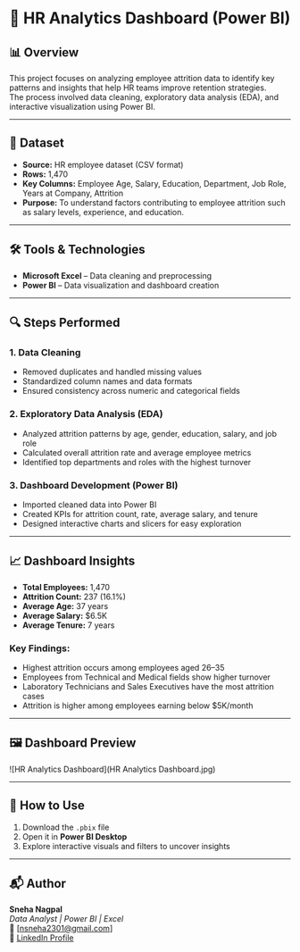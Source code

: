 # 💼 HR Analytics Dashboard (Power BI)

## 📊 Overview
This project focuses on analyzing employee attrition data to identify key patterns and insights that help HR teams improve retention strategies.  
The process involved data cleaning, exploratory data analysis (EDA), and interactive visualization using Power BI.

---

## 🧩 Dataset
- **Source:** HR employee dataset (CSV format)  
- **Rows:** 1,470  
- **Key Columns:** Employee Age, Salary, Education, Department, Job Role, Years at Company, Attrition  
- **Purpose:** To understand factors contributing to employee attrition such as salary levels, experience, and education.

---

## 🛠 Tools & Technologies
- **Microsoft Excel** – Data cleaning and preprocessing  
- **Power BI** – Data visualization and dashboard creation  

---

## 🔍 Steps Performed

### 1. Data Cleaning
- Removed duplicates and handled missing values  
- Standardized column names and data formats  
- Ensured consistency across numeric and categorical fields  

### 2. Exploratory Data Analysis (EDA)
- Analyzed attrition patterns by age, gender, education, salary, and job role  
- Calculated overall attrition rate and average employee metrics  
- Identified top departments and roles with the highest turnover  

### 3. Dashboard Development (Power BI)
- Imported cleaned data into Power BI  
- Created KPIs for attrition count, rate, average salary, and tenure  
- Designed interactive charts and slicers for easy exploration  

---

## 📈 Dashboard Insights
- **Total Employees:** 1,470  
- **Attrition Count:** 237 (16.1%)  
- **Average Age:** 37 years  
- **Average Salary:** $6.5K  
- **Average Tenure:** 7 years  

### Key Findings:
- Highest attrition occurs among employees aged 26–35  
- Employees from Technical and Medical fields show higher turnover  
- Laboratory Technicians and Sales Executives have the most attrition cases  
- Attrition is higher among employees earning below $5K/month  

---

## 🖼 Dashboard Preview
![HR Analytics Dashboard](HR Analytics Dashboard.jpg)

---

## 🚀 How to Use
1. Download the `.pbix` file  
2. Open it in **Power BI Desktop**  
3. Explore interactive visuals and filters to uncover insights  

---

## 📬 Author
**Sneha Nagpal**  
*Data Analyst | Power BI | Excel*  
📧 [nsneha2301@gmail.com]  
🔗 [LinkedIn Profile](http://linkedin.com/in/snehanagpal)
